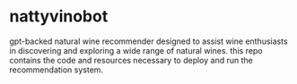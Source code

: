 # nattyvinobot
gpt-backed natural wine recommender designed to assist wine enthusiasts in discovering and exploring a wide range of natural wines. this repo contains the code and resources necessary to deploy and run the recommendation system.

